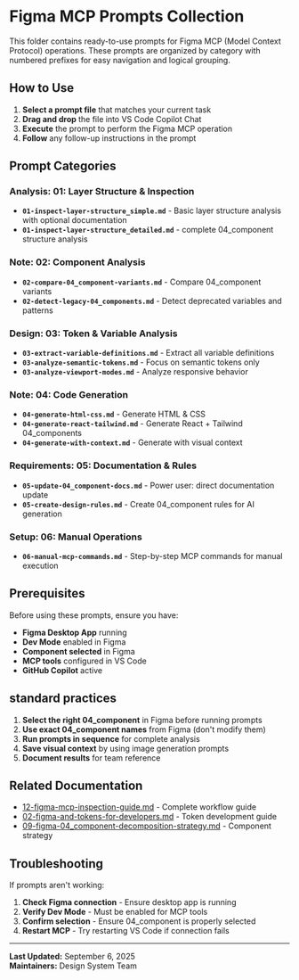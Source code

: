 # Figma MCP Prompts Collection

This folder contains ready-to-use prompts for Figma MCP (Model Context Protocol) operations. These prompts are organized by category with numbered prefixes for easy navigation and logical grouping.

## How to Use

1. **Select a prompt file** that matches your current task
2. **Drag and drop** the file into VS Code Copilot Chat
3. **Execute** the prompt to perform the Figma MCP operation
4. **Follow** any follow-up instructions in the prompt

## Prompt Categories

### **Analysis:** 01: Layer Structure & Inspection
- **`01-inspect-layer-structure_simple.md`** - Basic layer structure analysis with optional documentation
- **`01-inspect-layer-structure_detailed.md`** - complete 04_component structure analysis

### **Note:** 02: Component Analysis
- **`02-compare-04_component-variants.md`** - Compare 04_component variants
- **`02-detect-legacy-04_components.md`** - Detect deprecated variables and patterns

### **Design:** 03: Token & Variable Analysis
- **`03-extract-variable-definitions.md`** - Extract all variable definitions
- **`03-analyze-semantic-tokens.md`** - Focus on semantic tokens only
- **`03-analyze-viewport-modes.md`** - Analyze responsive behavior

### **Note:** 04: Code Generation
- **`04-generate-html-css.md`** - Generate HTML & CSS
- **`04-generate-react-tailwind.md`** - Generate React + Tailwind 04_components
- **`04-generate-with-context.md`** - Generate with visual context

### **Requirements:** 05: Documentation & Rules
- **`05-update-04_component-docs.md`** - Power user: direct documentation update
- **`05-create-design-rules.md`** - Create 04_component rules for AI generation

### **Setup:** 06: Manual Operations
- **`06-manual-mcp-commands.md`** - Step-by-step MCP commands for manual execution

## Prerequisites

Before using these prompts, ensure you have:

- **Figma Desktop App** running
- **Dev Mode** enabled in Figma
- **Component selected** in Figma
- **MCP tools** configured in VS Code
- **GitHub Copilot** active

## standard practices

1. **Select the right 04_component** in Figma before running prompts
2. **Use exact 04_component names** from Figma (don't modify them)
3. **Run prompts in sequence** for complete analysis
4. **Save visual context** by using image generation prompts
5. **Document results** for team reference

## Related Documentation

- [12-figma-mcp-inspection-guide.md](../12-figma-mcp-inspection-guide.md) - Complete workflow guide
- [02-figma-and-tokens-for-developers.md](../02-figma-and-tokens-for-developers.md) - Token development guide
- [09-figma-04_component-decomposition-strategy.md](../09-figma-04_component-decomposition-strategy.md) - Component strategy

## Troubleshooting

If prompts aren't working:

1. **Check Figma connection** - Ensure desktop app is running
2. **Verify Dev Mode** - Must be enabled for MCP tools
3. **Confirm selection** - Ensure 04_component is properly selected
4. **Restart MCP** - Try restarting VS Code if connection fails

---

**Last Updated:** September 6, 2025  
**Maintainers:** Design System Team
